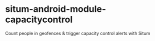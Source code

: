 # situm-android-module-capacitycontrol
Count people in geofences &amp; trigger capacity control alerts with Situm
